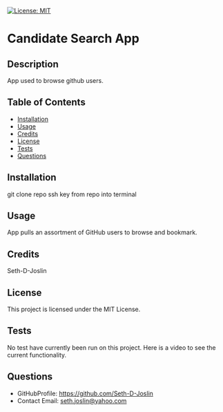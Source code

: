 [![License: MIT](https://img.shields.io/badge/License-MIT-yellow.svg)](https://opensource.org/licenses/MIT)
# Candidate Search App
  ## Description
  App used to browse github users.
  ## Table of Contents
  - [Installation](#installation)
  - [Usage](#usage)
  - [Credits](#credits)
  - [License](#license)
  - [Tests](#tests)
  - [Questions](#questions)
  ## Installation
  git clone repo ssh key from repo into terminal
  ## Usage
  App pulls an assortment of GitHub users to browse and bookmark.
  ## Credits
  Seth-D-Joslin
  ## License
  
This project is licensed under the MIT License.

  ## Tests
  No test have currently been run on this project. Here is a video to see the current functionality.
  ## Questions
  * GitHubProfile: https://github.com/Seth-D-Joslin
  * Contact Email: seth.joslin@yahoo.com